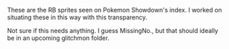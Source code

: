 These are the RB sprites seen on Pokemon Showdown's index. I worked on situating these in this way with this transparency.

Not sure if this needs anything. I guess MissingNo., but that should ideally be in an upcoming glitchmon folder.
